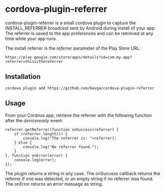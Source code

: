 # cordova-plugin-referrer

cordova-plugin-referrer is a small cordova plugin to capture the INSTALL_REFERRER broadcast sent by Android during install of your app. The referrer is saved to the app preferences and can be retrieved at any time while your app runs.

The install referrer is the *referrer* parameter of the Play Store URL:

```https://play.google.com/store/apps/details?id=com.my.app?referrer=thisisthereferrer```

## Installation

```cordova plugin add https://github.com/Kevga/cordova-plugin-referrer```

## Usage

From your Cordova app, retrieve the referrer with the following function after the *deviceready* event:

```
referrer.getReferrer(function onSuccess(referrer) {
    if (referrer.length()) {
        console.log("The referrer is: "+referrer);
    } else {
        console.log("No referrer found.");
    }
}, function onError(error) {
    console.log(error);
});
```

The plugin returns a string in any case. The onSuccess callback returns the referrer if one was detected, or an empty string if no referrer was found. The onError returns an error message as string.
